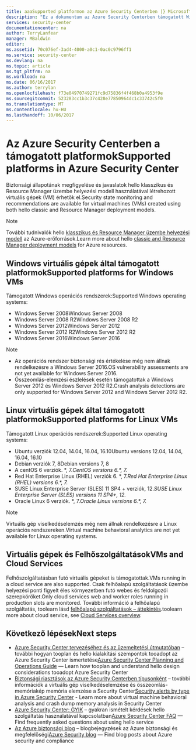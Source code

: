 ```yaml
---
title: aaaSupported platformon az Azure Security Centerben |} Microsoft Docs
description: "Ez a dokumentum az Azure Security Centerben támogatott Windows és Linux-operatings rendszerek listáját jeleníti meg."
services: security-center
documentationcenter: na
author: TerryLanfear
manager: MBaldwin
editor: 
ms.assetid: 70c076ef-3ad4-4000-a0c1-0ac0c9796ff1
ms.service: security-center
ms.devlang: na
ms.topic: article
ms.tgt_pltfrm: na
ms.workload: na
ms.date: 06/16/2017
ms.author: terrylan
ms.openlocfilehash: f73e04970749271fc9d75836f4f468b0a4953f9e
ms.sourcegitcommit: 523283cc1b3c37c428e77850964dc1c33742c5f0
ms.translationtype: MT
ms.contentlocale: hu-HU
ms.lasthandoff: 10/06/2017
---
```

# <a name="supported-platforms-in-azure-security-center"></a><span data-ttu-id="29793-103">Az Azure Security Centerben a támogatott platformok</span><span class="sxs-lookup"><span data-stu-id="29793-103">Supported platforms in Azure Security Center</span></span>
<span data-ttu-id="29793-104">Biztonsági állapotának megfigyelése és javaslatok hello klasszikus és Resource Manager üzembe helyezési modell használatával létrehozott virtuális gépek (VM) érhetők el.</span><span class="sxs-lookup"><span data-stu-id="29793-104">Security state monitoring and recommendations are available for virtual machines (VMs) created using both hello classic and Resource Manager deployment models.</span></span>

> [!NOTE]
> <span data-ttu-id="29793-105">További tudnivalók hello [klasszikus és Resource Manager üzembe helyezési modell](../azure-classic-rm.md) az Azure-erőforrások.</span><span class="sxs-lookup"><span data-stu-id="29793-105">Learn more about hello [classic and Resource Manager deployment models](../azure-classic-rm.md) for Azure resources.</span></span>
>
>

## <a name="supported-platforms-for-windows-vms"></a><span data-ttu-id="29793-106">Windows virtuális gépek által támogatott platformok</span><span class="sxs-lookup"><span data-stu-id="29793-106">Supported platforms for Windows VMs</span></span>
<span data-ttu-id="29793-107">Támogatott Windows operációs rendszerek:</span><span class="sxs-lookup"><span data-stu-id="29793-107">Supported Windows operating systems:</span></span>

* <span data-ttu-id="29793-108">Windows Server 2008</span><span class="sxs-lookup"><span data-stu-id="29793-108">Windows Server 2008</span></span>
* <span data-ttu-id="29793-109">Windows Server 2008 R2</span><span class="sxs-lookup"><span data-stu-id="29793-109">Windows Server 2008 R2</span></span>
* <span data-ttu-id="29793-110">Windows Server 2012</span><span class="sxs-lookup"><span data-stu-id="29793-110">Windows Server 2012</span></span>
* <span data-ttu-id="29793-111">Windows Server 2012 R2</span><span class="sxs-lookup"><span data-stu-id="29793-111">Windows Server 2012 R2</span></span>
* <span data-ttu-id="29793-112">Windows Server 2016</span><span class="sxs-lookup"><span data-stu-id="29793-112">Windows Server 2016</span></span>

> [!NOTE]
>
* <span data-ttu-id="29793-113">Az operációs rendszer biztonsági rés értékelése még nem állnak rendelkezésre a Windows Server 2016.</span><span class="sxs-lookup"><span data-stu-id="29793-113">OS vulnerability assessments are not yet available for Windows Server 2016.</span></span>
* <span data-ttu-id="29793-114">Összeomlás-elemzési észlelések esetén támogatottak a Windows Server 2012 és Windows Server 2012 R2.</span><span class="sxs-lookup"><span data-stu-id="29793-114">Crash analysis detections are only supported for Windows Server 2012 and Windows Server 2012 R2.</span></span>
>
>

## <a name="supported-platforms-for-linux-vms"></a><span data-ttu-id="29793-115">Linux virtuális gépek által támogatott platformok</span><span class="sxs-lookup"><span data-stu-id="29793-115">Supported platforms for Linux VMs</span></span>
<span data-ttu-id="29793-116">Támogatott Linux operációs rendszerek:</span><span class="sxs-lookup"><span data-stu-id="29793-116">Supported Linux operating systems:</span></span>

* <span data-ttu-id="29793-117">Ubuntu verziók 12.04, 14.04, 16.04, 16.10</span><span class="sxs-lookup"><span data-stu-id="29793-117">Ubuntu versions 12.04, 14.04, 16.04, 16.10</span></span>
* <span data-ttu-id="29793-118">Debian verziók 7, 8</span><span class="sxs-lookup"><span data-stu-id="29793-118">Debian versions 7, 8</span></span>
* <span data-ttu-id="29793-119">A centOS 6 verziók. \*, 7.*</span><span class="sxs-lookup"><span data-stu-id="29793-119">CentOS versions 6.\*, 7.*</span></span>
* <span data-ttu-id="29793-120">Red Hat Enterprise Linux (RHEL) verziók 6. \*, 7.*</span><span class="sxs-lookup"><span data-stu-id="29793-120">Red Hat Enterprise Linux (RHEL) versions 6.\*, 7.*</span></span>
* <span data-ttu-id="29793-121">SUSE Linux Enterprise Server (SLES) 11 SP4 + verziók, 12.*</span><span class="sxs-lookup"><span data-stu-id="29793-121">SUSE Linux Enterprise Server (SLES) versions 11 SP4+, 12.*</span></span>
* <span data-ttu-id="29793-122">Oracle Linux 6 verziók. \*, 7.*</span><span class="sxs-lookup"><span data-stu-id="29793-122">Oracle Linux versions 6.\*, 7.*</span></span>

> [!NOTE]
> <span data-ttu-id="29793-123">Virtuális gép viselkedéselemzés még nem állnak rendelkezésre a Linux operációs rendszereken.</span><span class="sxs-lookup"><span data-stu-id="29793-123">Virtual machine behavioral analytics are not yet available for Linux operating systems.</span></span>
>
>

## <a name="vms-and-cloud-services"></a><span data-ttu-id="29793-124">Virtuális gépek és Felhőszolgáltatások</span><span class="sxs-lookup"><span data-stu-id="29793-124">VMs and Cloud Services</span></span>
<span data-ttu-id="29793-125">Felhőszolgáltatásban futó virtuális gépeket is támogatottak.</span><span class="sxs-lookup"><span data-stu-id="29793-125">VMs running in a cloud service are also supported.</span></span> <span data-ttu-id="29793-126">Csak felhőalapú szolgáltatások üzembe helyezési ponti figyelt éles környezetben futó webes és feldolgozói szerepköröket.</span><span class="sxs-lookup"><span data-stu-id="29793-126">Only cloud services web and worker roles running in production slots are monitored.</span></span> <span data-ttu-id="29793-127">További információ a felhőalapú szolgáltatás, toolearn lásd [felhőalapú szolgáltatások – áttekintés](../cloud-services/cloud-services-choose-me.md).</span><span class="sxs-lookup"><span data-stu-id="29793-127">toolearn more about cloud service, see [Cloud Services overview](../cloud-services/cloud-services-choose-me.md).</span></span>

## <a name="next-steps"></a><span data-ttu-id="29793-128">Következő lépések</span><span class="sxs-lookup"><span data-stu-id="29793-128">Next steps</span></span>

- <span data-ttu-id="29793-129">[Azure Security Center tervezéséhez és az üzemeltetési útmutatóban](security-center-planning-and-operations-guide.md) – további hogyan tooplan és hello kialakítási szempontok tooadopt az Azure Security Center ismertetése</span><span class="sxs-lookup"><span data-stu-id="29793-129">[Azure Security Center Planning and Operations Guide](security-center-planning-and-operations-guide.md) — Learn how tooplan and understand hello design considerations tooadopt Azure Security Center</span></span>
- <span data-ttu-id="29793-130">[Biztonsági riasztások az Azure Security Centerben típusonként](https://docs.microsoft.com/en-us/azure/security-center/security-center-alerts-type.md#virtual-machine-behavioral-analysis) – további információk a virtuális gép viselkedéselemzése és összeomlás-memóriakép memória elemzése a Security Center</span><span class="sxs-lookup"><span data-stu-id="29793-130">[Security alerts by type in Azure Security Center](https://docs.microsoft.com/en-us/azure/security-center/security-center-alerts-type.md#virtual-machine-behavioral-analysis) - Learn more about virtual machine behavioral analysis and crash dump memory analysis in Security Center</span></span>
- <span data-ttu-id="29793-131">[Azure Security Center: GYIK](security-center-faq.md) – gyakran ismételt kérdések hello szolgáltatás használatával kapcsolatban</span><span class="sxs-lookup"><span data-stu-id="29793-131">[Azure Security Center FAQ](security-center-faq.md) — Find frequently asked questions about using hello service</span></span>
- <span data-ttu-id="29793-132">[Az Azure biztonsági blog](http://blogs.msdn.com/b/azuresecurity/) – blogbejegyzések az Azure biztonsági és megfelelőségi</span><span class="sxs-lookup"><span data-stu-id="29793-132">[Azure Security blog](http://blogs.msdn.com/b/azuresecurity/) — Find blog posts about Azure security and compliance</span></span>
